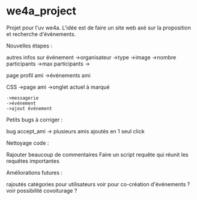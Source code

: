 # we4a_project

Projet pour l'uv we4a. L'idée est de faire un site web axé sur la proposition et recherche d'évènements.



Nouvelles étapes :

autres infos sur événement
    ->organisateur
    ->type
    ->image
    ->nombre participants
    ->max participants
    ->

page profil ami
    ->événements ami


CSS 
    ->page ami
    ->onglet actuel à marqué
    
    ->messagerie
    ->événement
    ->ajout événement


Petits bugs à corriger :

bug accept_ami -> plusieurs amis ajoutés en 1 seul click


Nettoyage code :

Rajouter beaucoup de commentaires
Faire un script requête qui réunit les requêtes importantes


Améliorations futures :

rajoutés catégories pour utilisateurs
voir pour co-création d'événements ?
voir possibilité covoiturage ?
